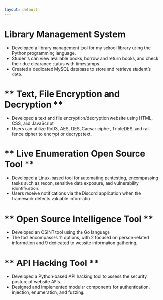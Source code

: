 ```yaml
---
layout: default
---
```


# **Library Management System**
* Developed a library management tool for my school library using the Python programming language.
* Students can view available books, borrow and return books, and check their due clearance status with timestamps.
* Created a dedicated MySQL database to store and retrieve student’s data.

# ** Text, File Encryption and Decryption **
* Developed a text and file encryption/decryption website using HTML, CSS, and JavaScript.
* Users can utilize Rot13, AES, DES, Caesar cipher, TripleDES, and rail fence cipher to encrypt or decrypt text.

# ** Live Enumeration Open Source Tool **
* Developed a Linux-based tool for automating pentesting, encompassing tasks such as recon, sensitive data exposure, and vulnerability identification.
* Users receive notifications via the Discord application when the framework detects valuable informatio

# ** Open Source Intelligence Tool **
* Developed an OSINT tool using the Go language
* The tool encompasses 11 options, with 2 focused on person-related information and 9 dedicated to website information gathering.

# ** API Hacking Tool **
* Developed a Python-based API hacking tool to assess the security posture of website APIs.
* Designed and implemented modular components for authentication, injection, enumeration, and fuzzing.
